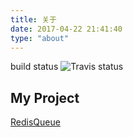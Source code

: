 ```yaml
---
title: 关于
date: 2017-04-22 21:41:40
type: "about"
---
```

build status ![Travis status](https://api.travis-ci.org/noob-xu/noob-xu.github.io.svg?branch=hexo)

## My Project   
[RedisQueue](https://github.com/noob-xu/redque)

